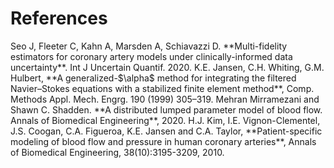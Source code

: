# References

<a id="ref-1">
Seo J, Fleeter C, Kahn A, Marsden A, Schiavazzi D. **Multi-fidelity estimators for coronary artery models under clinically-informed data uncertainty**. Int J Uncertain Quantif. 2020.
</a>

<a id="ref-2">
K.E. Jansen, C.H. Whiting, G.M. Hulbert, **A generalized-$\alpha$ method for integrating the filtered Navier–Stokes equations with a stabilized finite element method**, Comp. Methods Appl. Mech. Engrg. 190 (1999) 305–319.
</a>

<a id="ref-3">
Mehran Mirramezani and Shawn C. Shadden. **A distributed lumped parameter model of blood flow. Annals
of Biomedical Engineering**, 2020.
</a>

<a id="ref-4">
H.J. Kim, I.E. Vignon-Clementel, J.S. Coogan, C.A. Figueroa, K.E. Jansen and C.A. Taylor, **Patient-specific modeling of blood flow and pressure in human coronary arteries**, Annals of Biomedical Engineering, 38(10):3195-3209, 2010.
</a>
